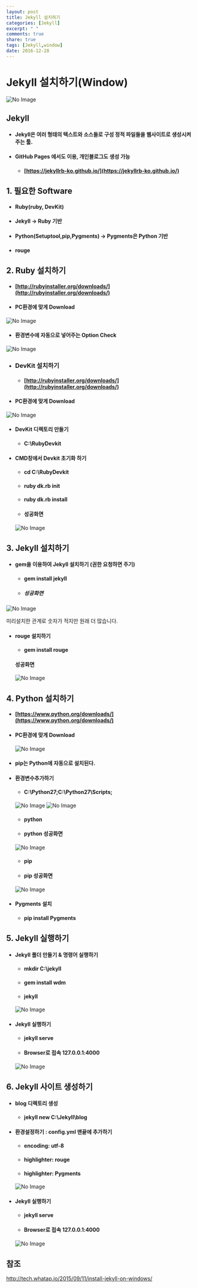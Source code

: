 ```yaml
---
layout: post
title: Jekyll 설치하기
categories: [Jekyll]
excerpt: " "
comments: true
share: true
tags: [Jekyll,window]
date: 2016-12-28
---
```


# **Jekyll 설치하기(Window)**

![No Image](/assets/posts/posts/20161228/jekyll_logo.png)

## Jekyll

- #### Jekyll은 여러 형태의 텍스트와 소스들로 구성 정적 파일들을 웹사이트로 생성시켜주는 툴.

- #### GitHub Pages 에서도 이용, 개인블로그도 생성 가능
  - #### [https://jekyllrb-ko.github.io/](https://jekyllrb-ko.github.io/)

## 1. 필요한 Software
- #### Ruby(ruby, DevKit)
- #### Jekyll -> **Ruby 기반**
- #### Python(Setuptool,pip,Pygments) -> **Pygments은 Python 기반**
- #### rouge

## 2. Ruby 설치하기
- #### [http://rubyinstaller.org/downloads/](http://rubyinstaller.org/downloads/)

- #### PC환경에 맞게 Download
![No Image](/assets/posts/posts/20161228/ruby_down.PNG)
- #### 환경변수에 자동으로 넣어주는 Option Check
![No Image](/assets/posts/posts/20161228/ruby_path.PNG)

- ### DevKit 설치하기
  - #### [http://rubyinstaller.org/downloads/](http://rubyinstaller.org/downloads/)

- #### PC환경에 맞게 Download
![No Image](/assets/posts/posts/20161228/ruby_devkit.PNG)

- #### DevKit 디렉토리 만들기
  - #### C:\RubyDevkit

- #### CMD창에서 Devkit 초기화 하기
  - #### cd C:\RubyDevkit
  - #### ruby dk.rb init  
  - #### ruby dk.rb install

  - #### 성공화면
  ![No Image](/assets/posts/posts/20161228/ruby_success.PNG)

## 3. Jekyll 설치하기
- #### gem을 이용하여 Jekyll 설치하기 (권한 요청하면 주기)
  - #### gem install jekyll

  - ##### 성공화면
 ![No Image](/assets/posts/posts/20161228/jekyll_down.PNG)

  미리설치한 관계로 숫자가 적지만 원래 더 많습니다.

- #### rouge 설치하기
  - #### gem install rouge

  #### 성공화면
  ![No Image](/assets/posts/posts/20161228/rouge_down.PNG)

## 4. Python 설치하기
  - #### [https://www.python.org/downloads/](https://www.python.org/downloads/)

- #### PC환경에 맞게 Download
  ![No Image](/assets/posts/20161228/python_down.PNG)

- #### pip는 Python에 자동으로 설치된다.

- #### 환경변수추가하기
  - #### C:\Python27;C:\Python27\Scripts;
  ![No Image](/assets/posts/20161228/path.PNG)
  ![No Image](/assets/posts/20161228/path2.PNG)

  - #### python
  - #### python 성공화면
  ![No Image](/assets/posts/20161228/python_success.PNG)

  - #### pip

  - #### pip 성공화면
  ![No Image](/assets/posts/20161228/pip_success.PNG)

- #### Pygments 설치
  - #### pip install Pygments

## 5. Jekyll 실행하기
- #### Jekyll 폴더 만들기 & 명령어 실행하기
  - #### mkdir C:\jekyll
  - #### gem install wdm
  - #### jekyll
  ![No Image](/assets/posts/20161228/jekyll_execute.PNG)

- #### Jekyll 실행하기
  - #### jekyll serve
  - #### Browser로 접속  127.0.0.1:4000

  ![No Image](/assets/posts/20161228/jekyll_browser.PNG)

## 6. Jekyll 사이트 생성하기
- #### blog 디렉토리 생성
  - #### jekyll new C:\Jekyll\blog

- #### 환경설정하기 : config.yml 맨끝에 추가하기
  - #### encoding: utf-8
  - #### highlighter: rouge
  - #### highlighter: Pygments
  ![No Image](/assets/posts/20161228/config.PNG)

- #### Jekyll 실행하기
  - #### jekyll serve
  - #### Browser로 접속  127.0.0.1:4000
  ![No Image](/assets/posts/20161228/jekyll_browser2.PNG)

## 참조
<http://tech.whatap.io/2015/09/11/install-jekyll-on-windows/>
